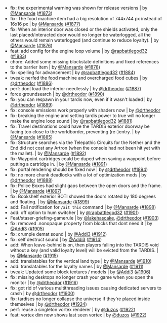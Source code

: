 - fix: the experimental warning was shown for release versions | by [@Mansarde](https://github.com/Mansarde) ([#1873](https://github.com/amblelabs/ait/pull/1873))
- fix: The food machine item had a big resolution of 744x744 px instead of 16x16 px | by [@Mansarde](https://github.com/Mansarde) ([#1877](https://github.com/amblelabs/ait/pull/1877))
- fix: When an interior door was closed or the shields activated, only the last placed/interacted door would no longer be waterlogged, all the others would remain waterlogged (and continue to reduce loyalty). | by [@Mansarde](https://github.com/Mansarde) ([#1876](https://github.com/amblelabs/ait/pull/1876))
- feat: add config for the engine loop volume | by [@rapbattlegod32](https://github.com/rapbattlegod32) ([#1883](https://github.com/amblelabs/ait/pull/1883))
- chore: Added some missing blockstate definitions and fixed references to the barrier item | by [@Mansarde](https://github.com/Mansarde) ([#1878](https://github.com/amblelabs/ait/pull/1878))
- fix: spelling for advancement | by [@rapbattlegod32](https://github.com/rapbattlegod32) ([#1884](https://github.com/amblelabs/ait/pull/1884))
- tweak: nerfed the food machine and overcharged food cubes | by [@drtheodor](https://github.com/drtheodor) ([#1886](https://github.com/amblelabs/ait/pull/1886))
- perf: dont load the interior needlessly | by [@drtheodor](https://github.com/drtheodor) ([#1887](https://github.com/amblelabs/ait/pull/1887))
- force groundsearch | by [@drtheodor](https://github.com/drtheodor) ([#1890](https://github.com/amblelabs/ait/pull/1890))
- fix: you can respawn in your tardis now, even if it wasn't loaded | by [@drtheodor](https://github.com/drtheodor) ([#1889](https://github.com/amblelabs/ait/pull/1889))
- fix: console emissions work properly with shaders now | by [@drtheodor](https://github.com/drtheodor)
- fix: breaking the engine and setting tardis power to true will no longer make the engine loop sound | by [@rapbattlegod32](https://github.com/rapbattlegod32) ([#1881](https://github.com/amblelabs/ait/pull/1881))
- fix: Travel destinations could have the TARDIS exterior doorway be facing too close to the worldborder, preventing (re-)entry. | by [@Mansarde](https://github.com/Mansarde) ([#1885](https://github.com/amblelabs/ait/pull/1885))
- fix: Structure searches via the Telepathic Circuits for the Nether and the End did not cost any Artron (when the console had not been hit yet with the mallet). | by [@Mansarde](https://github.com/Mansarde) ([#1892](https://github.com/amblelabs/ait/pull/1892))
- fix: Waypoint cartridges could be duped when saving a waypoint before putting a cartridge in. | by [@Mansarde](https://github.com/Mansarde) ([#1891](https://github.com/amblelabs/ait/pull/1891))
- fix: portal rendering should be fixed now | by [@drtheodor](https://github.com/drtheodor) ([#1894](https://github.com/amblelabs/ait/pull/1894))
- fix: no more chunk deadlocks with a lot of optimization mods | by [@drtheodor](https://github.com/drtheodor) ([#1888](https://github.com/amblelabs/ait/pull/1888))
- fix: Police Boxes had slight gaps between the open doors and the frame. | by [@Mansarde](https://github.com/Mansarde) ([#1897](https://github.com/amblelabs/ait/pull/1897))
- fix: Bookshelf exterior BOTI showed the doors rotated by 180 degrees and floating. | by [@Mansarde](https://github.com/Mansarde) ([#1899](https://github.com/amblelabs/ait/pull/1899))
- add: Fail notification for `/ait this` command | by [@Mansarde](https://github.com/Mansarde) ([#1898](https://github.com/amblelabs/ait/pull/1898))
- add: off option to hum switcher | by [@rapbattlegod32](https://github.com/rapbattlegod32) ([#1901](https://github.com/amblelabs/ait/pull/1901))
- Feat/staser-griefing-gamerule | by [@lakehascake](https://github.com/lakehascake), [@drtheodor](https://github.com/drtheodor) ([#1903](https://github.com/amblelabs/ait/pull/1903))
- fix: removed .nonopaque property from blocks that dont need it | by [@Addi3](https://github.com/Addi3) ([#1905](https://github.com/amblelabs/ait/pull/1905))
- fix: crumple demat sound | by [@Addi3](https://github.com/Addi3) ([#1912](https://github.com/amblelabs/ait/pull/1912))
- fix: self destruct sound | by [@Addi3](https://github.com/Addi3) ([#1914](https://github.com/amblelabs/ait/pull/1914))
- add: When leave-behind is on, then players falling into the TARDIS void without a key (and valid loyalty level) will be evicted from the TARDIS. | by [@Mansarde](https://github.com/Mansarde) ([#1915](https://github.com/amblelabs/ait/pull/1915))
- add: translatables for the vertical land type | by [@Mansarde](https://github.com/Mansarde) ([#1910](https://github.com/amblelabs/ait/pull/1910))
- add: translatables for the loyalty names | by [@Mansarde](https://github.com/Mansarde) ([#1911](https://github.com/amblelabs/ait/pull/1911))
- tweak: Updated some block textures / models | by [@Addi3](https://github.com/Addi3) ([#1906](https://github.com/amblelabs/ait/pull/1906))
- fix: missing desktops no longer crash your game when you open the monitor | by [@drtheodor](https://github.com/drtheodor) ([#1916](https://github.com/amblelabs/ait/pull/1916))
- fix: got rid of various multithreading issues causing dedicated servers to crash | by [@drtheodor](https://github.com/drtheodor) ([#1900](https://github.com/amblelabs/ait/pull/1900))
- fix: tardises no longer collapse the universe if they're placed inside themselves | by [@drtheodor](https://github.com/drtheodor) ([#1924](https://github.com/amblelabs/ait/pull/1924))
- perf: reuse a singleton vortex renderer | by [@duzos](https://github.com/duzos) ([#1922](https://github.com/amblelabs/ait/pull/1922))
- feat: vortex dim now shows last seen vortex | by [@duzos](https://github.com/duzos) ([#1922](https://github.com/amblelabs/ait/pull/1922))
